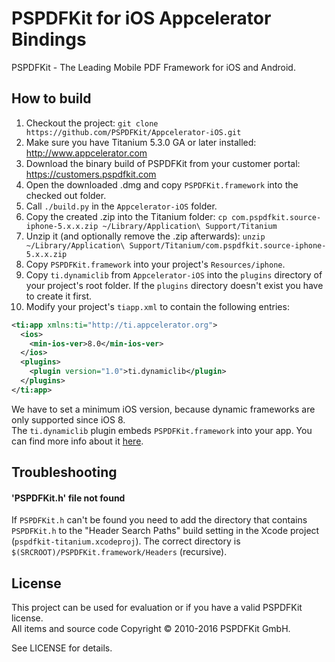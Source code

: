 PSPDFKit for iOS Appcelerator Bindings
======================================

PSPDFKit - The Leading Mobile PDF Framework for iOS and Android.

## How to build

1. Checkout the project: `git clone https://github.com/PSPDFKit/Appcelerator-iOS.git`
2. Make sure you have Titanium 5.3.0 GA or later installed: http://www.appcelerator.com
3. Download the binary build of PSPDFKit from your customer portal: https://customers.pspdfkit.com
4. Open the downloaded .dmg and copy `PSPDFKit.framework` into the checked out folder.
5. Call `./build.py` in the `Appcelerator-iOS` folder.
6. Copy the created .zip into the Titanium folder: `cp com.pspdfkit.source-iphone-5.x.x.zip ~/Library/Application\ Support/Titanium`
7. Unzip it (and optionally remove the .zip afterwards): `unzip ~/Library/Application\ Support/Titanium/com.pspdfkit.source-iphone-5.x.x.zip`
8. Copy `PSPDFKit.framework` into your project's `Resources/iphone`.
9. Copy `ti.dynamiclib` from `Appcelerator-iOS` into the `plugins` directory of your project's root folder. If the `plugins` directory doesn't exist you have to create it first.
10. Modify your project's `tiapp.xml` to contain the following entries:

```xml
<ti:app xmlns:ti="http://ti.appcelerator.org">
  <ios>
    <min-ios-ver>8.0</min-ios-ver>
  </ios>
  <plugins>
    <plugin version="1.0">ti.dynamiclib</plugin>
  </plugins>
</ti:app>
```

We have to set a minimum iOS version, because dynamic frameworks are only supported since iOS 8.  
The `ti.dynamiclib` plugin embeds `PSPDFKit.framework` into your app. You can find more info about it [here](https://jira.appcelerator.org/browse/TIMOB-20557).

## Troubleshooting

#### 'PSPDFKit.h' file not found

If `PSPDFKit.h` can't be found you need to add the directory that contains `PSPDFKit.h` to the "Header Search Paths" build setting in the Xcode project (`pspdfkit-titanium.xcodeproj`). The correct directory is `$(SRCROOT)/PSPDFKit.framework/Headers` (recursive).

## License

This project can be used for evaluation or if you have a valid PSPDFKit license.  
All items and source code Copyright © 2010-2016 PSPDFKit GmbH.

See LICENSE for details.
